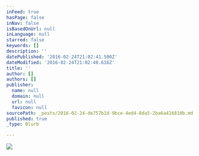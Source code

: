 ```yaml
---
inFeed: true
hasPage: false
inNav: false
isBasedOnUrl: null
inLanguage: null
starred: false
keywords: []
description: ''
datePublished: '2016-02-24T21:02:41.500Z'
dateModified: '2016-02-24T21:02:40.616Z'
title: ''
author: []
authors: []
publisher:
  name: null
  domain: null
  url: null
  favicon: null
sourcePath: _posts/2016-02-24-de757b1d-9bce-4ed4-8da5-2ba6a416810b.md
published: true
_type: Blurb

---
```

![](https://the-grid-user-content.s3-us-west-2.amazonaws.com/91115a6f-6a9e-4425-9728-0c0c436a9929.png)